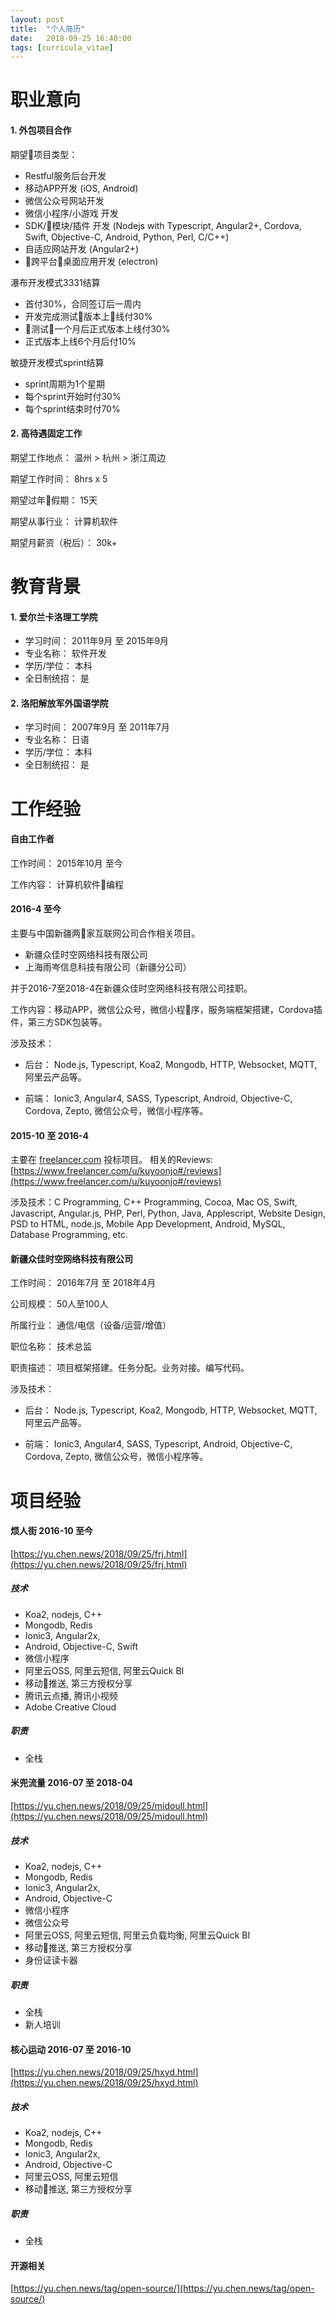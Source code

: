 ```yaml
---
layout: post
title:  "个人简历"
date:   2018-09-25 16:40:00
tags: [curricula_vitae]
---
```


<!--more-->

# 职业意向
#### 1. 外包项目合作

期望项目类型：
- Restful服务后台开发
- 移动APP开发 (iOS, Android)
- 微信公众号网站开发
- 微信小程序/小游戏 开发
- SDK/模块/插件 开发 (Nodejs with Typescript, Angular2+, Cordova, Swift, Objective-C, Android, Python, Perl, C/C++)
- 自适应网站开发 (Angular2+)
- 跨平台桌面应用开发 (electron)

瀑布开发模式3331结算
- 首付30%，合同签订后一周内
- 开发完成测试版本上线付30%
- 测试一个月后正式版本上线付30%
- 正式版本上线6个月后付10%

敏捷开发模式sprint结算
- sprint周期为1个星期
- 每个sprint开始时付30%
- 每个sprint结束时付70%

#### 2. 高待遇固定工作

期望工作地点：	温州 > 杭州 > 浙江周边

期望工作时间： 8hrs x 5

期望过年假期： 15天

期望从事行业：	计算机软件

期望月薪资（税后）：	30k+

# 教育背景
#### 1. 爱尔兰卡洛理工学院
- 学习时间：	2011年9月 至 2015年9月
- 专业名称：	软件开发
- 学历/学位：	本科
- 全日制统招：	是

#### 2. 洛阳解放军外国语学院
- 学习时间：	2007年9月 至 2011年7月
- 专业名称：	日语
- 学历/学位：	本科
- 全日制统招：	是

# 工作经验
#### 自由工作者
工作时间：	2015年10月 至今

工作内容：	计算机软件编程


#### 2016-4 至今
主要与中国新疆两家互联网公司合作相关项目。
- 新疆众佳时空网络科技有限公司
- 上海雨岑信息科技有限公司（新疆分公司）

并于2016-7至2018-4在新疆众佳时空网络科技有限公司挂职。

工作内容：移动APP，微信公众号，微信小程序，服务端框架搭建，Cordova插件，第三方SDK包装等。

涉及技术：
- 后台：
Node.js, Typescript, Koa2, Mongodb, HTTP, Websocket, MQTT, 阿里云产品等。

- 前端：
Ionic3, Angular4, SASS, Typescript, Android, Objective-C, Cordova, Zepto, 微信公众号，微信小程序等。

#### 2015-10 至 2016-4
主要在 [freelancer.com](https://www.freelancer.com) 投标项目。 相关的Reviews: [https://www.freelancer.com/u/kuyoonjo#/reviews](https://www.freelancer.com/u/kuyoonjo#/reviews)

涉及技术：C Programming, C++ Programming, Cocoa, Mac OS, Swift, Javascript, Angular.js, PHP, Perl, Python, Java, Applescript, Website Design, PSD to HTML, node.js, Mobile App Development, Android, MySQL, Database Programming, etc.

#### 新疆众佳时空网络科技有限公司
工作时间：	2016年7月 至 2018年4月

公司规模：	50人至100人

所属行业：	通信/电信（设备/运营/增值）

职位名称：	技术总监

职责描述：
项目框架搭建。任务分配。业务对接。编写代码。	

涉及技术：
- 后台：
Node.js, Typescript, Koa2, Mongodb, HTTP, Websocket, MQTT, 阿里云产品等。

- 前端：
Ionic3, Angular4, SASS, Typescript, Android, Objective-C, Cordova, Zepto, 微信公众号，微信小程序等。

# 项目经验

#### 烦人街 2016-10 至今
[https://yu.chen.news/2018/09/25/frj.html](https://yu.chen.news/2018/09/25/frj.html)

##### 技术
- Koa2, nodejs, C++
- Mongodb, Redis
- Ionic3, Angular2x, 
- Android, Objective-C, Swift
- 微信小程序
- 阿里云OSS, 阿里云短信, 阿里云Quick BI
- 移动推送, 第三方授权分享
- 腾讯云点播, 腾讯小视频
- Adobe Creative Cloud‎

##### 职责
- 全栈


#### 米兜流量 2016-07 至 2018-04
[https://yu.chen.news/2018/09/25/midoull.html](https://yu.chen.news/2018/09/25/midoull.html)

##### 技术
- Koa2, nodejs, C++
- Mongodb, Redis
- Ionic3, Angular2x, 
- Android, Objective-C
- 微信小程序
- 微信公众号
- 阿里云OSS, 阿里云短信, 阿里云负载均衡, 阿里云Quick BI
- 移动推送, 第三方授权分享
- 身份证读卡器

##### 职责
- 全栈
- 新人培训

#### 核心运动 2016-07 至 2016-10
[https://yu.chen.news/2018/09/25/hxyd.html](https://yu.chen.news/2018/09/25/hxyd.html)

##### 技术
- Koa2, nodejs, C++
- Mongodb, Redis
- Ionic3, Angular2x, 
- Android, Objective-C
- 阿里云OSS, 阿里云短信
- 移动推送, 第三方授权分享

##### 职责
- 全栈

#### 开源相关
[https://yu.chen.news/tag/open-source/](https://yu.chen.news/tag/open-source/)